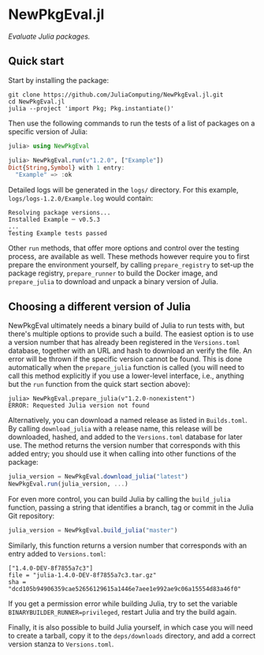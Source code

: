 # NewPkgEval.jl

*Evaluate Julia packages.*


## Quick start

Start by installing the package:

```shell
git clone https://github.com/JuliaComputing/NewPkgEval.jl.git
cd NewPkgEval.jl
julia --project 'import Pkg; Pkg.instantiate()'
```

Then use the following commands to run the tests of a list of packages on a specific version
of Julia:

```julia
julia> using NewPkgEval

julia> NewPkgEval.run(v"1.2.0", ["Example"])
Dict{String,Symbol} with 1 entry:
  "Example" => :ok
```

Detailed logs will be generated in the `logs/` directory. For this example,
`logs/logs-1.2.0/Example.log` would contain:

```
Resolving package versions...
Installed Example ─ v0.5.3
...
Testing Example tests passed
```

Other `run` methods, that offer more options and control over the testing process, are
available as well. These methods however require you to first prepare the environment
yourself, by calling `prepare_registry` to set-up the package registry, `prepare_runner` to
build the Docker image, and `prepare_julia` to download and unpack a binary version of
Julia.


## Choosing a different version of Julia

NewPkgEval ultimately needs a binary build of Julia to run tests with, but there's multiple
options to provide such a build. The easiest option is to use a version number that has
already been registered in the `Versions.toml` database, together with an URL and hash to
download an verify the file. An error will be thrown if the specific version cannot be
found. This is done automatically when the `prepare_julia` function is called (you will need
to call this method explicitly if you use a lower-level interface, i.e., anything but the
`run` function from the quick start section above):

```
julia> NewPkgEval.prepare_julia(v"1.2.0-nonexistent")
ERROR: Requested Julia version not found
```

Alternatively, you can download a named release as listed in `Builds.toml`. By calling
`download_julia` with a release name, this release will be downloaded, hashed, and added to
the `Versions.toml` database for later use. The method returns the version number that
corresponds with this added entry; you should use it when calling into other functions of
the package:

```julia
julia_version = NewPkgEval.download_julia("latest")
NewPkgEval.run(julia_version, ...)
```

For even more control, you can build Julia by calling the `build_julia` function, passing a
string that identifies a branch, tag or commit in the Julia Git repository:

```julia
julia_version = NewPkgEval.build_julia("master")
```

Similarly, this function returns a version number that corresponds with an entry added to
`Versions.toml`:

```
["1.4.0-DEV-8f7855a7c3"]
file = "julia-1.4.0-DEV-8f7855a7c3.tar.gz"
sha = "dcd105b94906359cae52656129615a1446e7aee1e992ae9c06a15554d83a46f0"
```

If you get a permission error while building Julia, try to set the variable
`BINARYBUILDER_RUNNER=privileged`, restart Julia and try the build again.

Finally, it is also possible to build Julia yourself, in which case you will need to create
a tarball, copy it to the `deps/downloads` directory, and add a correct version stanza to
`Versions.toml`.

